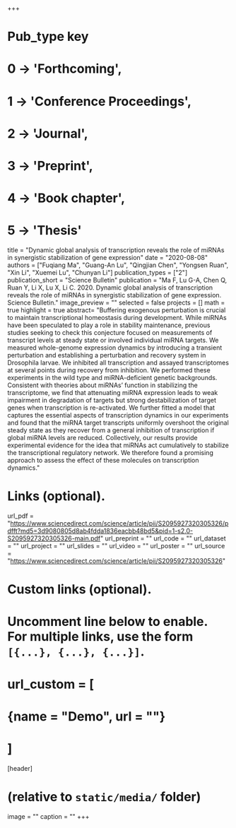 +++
# Pub_type key
# 0 -> 'Forthcoming',
# 1 -> 'Conference Proceedings',
# 2 -> 'Journal',
# 3 -> 'Preprint',
# 4 -> 'Book chapter',
# 5 -> 'Thesis'


title = "Dynamic global analysis of transcription reveals the role of miRNAs in synergistic stabilization of gene expression"
date = "2020-08-08"
authors = ["Fuqiang Ma", "Guang-An Lu", "Qingjian Chen", "Yongsen Ruan", "Xin Li", "Xuemei Lu", "Chunyan Li"]
publication_types = ["2"]
publication_short = "Science Bulletin"
publication = "Ma F, Lu G-A, Chen Q, Ruan Y, Li X, Lu X, Li C. 2020. Dynamic global analysis of transcription reveals the role of miRNAs in synergistic stabilization of gene expression. Science Bulletin."
image_preview = ""
selected = false
projects = []
math = true
highlight = true
abstract= "Buffering exogenous perturbation is crucial to maintain transcriptional homeostasis during development. While miRNAs have been speculated to play a role in stability maintenance, previous studies seeking to check this conjecture focused on measurements of transcript levels at steady state or involved individual miRNA targets. We measured whole-genome expression dynamics by introducing a transient perturbation and establishing a perturbation and recovery system in Drosophila larvae. We inhibited all transcription and assayed transcriptomes at several points during recovery from inhibition. We performed these experiments in the wild type and miRNA-deficient genetic backgrounds. Consistent with theories about miRNAs’ function in stabilizing the transcriptome, we find that attenuating miRNA expression leads to weak impairment in degradation of targets but strong destabilization of target genes when transcription is re-activated. We further fitted a model that captures the essential aspects of transcription dynamics in our experiments and found that the miRNA target transcripts uniformly overshoot the original steady state as they recover from a general inhibition of transcription if global miRNA levels are reduced. Collectively, our results provide experimental evidence for the idea that miRNAs act cumulatively to stabilize the transcriptional regulatory network. We therefore found a promising approach to assess the effect of these molecules on transcription dynamics."

# Links (optional).
url_pdf = "https://www.sciencedirect.com/science/article/pii/S2095927320305326/pdfft?md5=3d9080805d8ab4fdda1836eacbb48bd5&pid=1-s2.0-S2095927320305326-main.pdf"
url_preprint = ""
url_code = ""
url_dataset = ""
url_project = ""
url_slides = ""
url_video = ""
url_poster = ""
url_source = "https://www.sciencedirect.com/science/article/pii/S2095927320305326"

# Custom links (optional).
#   Uncomment line below to enable. For multiple links, use the form `[{...}, {...}, {...}]`.
# url_custom = [
# {name = "Demo", url = ""}
# ]

[header]
# (relative to `static/media/` folder)
image = ""
caption = ""
+++
